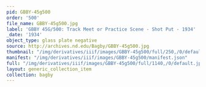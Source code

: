 ```yaml
---
pid: GBBY-45g500
order: '500'
file_name: GBBY-45g500.jpg
label: 'GBBY 45G/500: Track Meet or Practice Scene - Shot Put - 1934'
_date: '1934'
object_type: glass plate negative
source: http://archives.nd.edu/Bagby/GBBY-45g500.jpg
thumbnail: "/img/derivatives/iiif/images/GBBY-45g500/full/250,/0/default.jpg"
manifest: "/img/derivatives/iiif/images/GBBY-45g500/manifest.json"
full: "/img/derivatives/iiif/images/GBBY-45g500/full/1140,/0/default.jpg"
layout: generic_collection_item
collection: bagby
---
```

